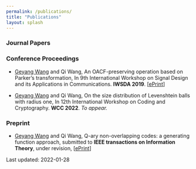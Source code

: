 ```yaml
---
permalink: /publications/
title: "Publications"
layout: splash
---
```


### Journal Papers

### Conference Proceedings
- <u>Geyang Wang</u> and Qi Wang, An OACF-preserving operation based on Parker’s transformation, In 9th International Workshop on Signal Design and its Applications in Communications. **IWSDA 2019**. [[ePrint](https://arxiv.org/abs/2004.03799)]

- <u>Geyang Wang</u> and Qi Wang, On the size distribution of Levenshtein balls with radius one, In 12th International Workshop on Coding and Cryptography. **WCC 2022**. *To appear.*

### Preprint

- <u>Geyang Wang</u> and Qi Wang, Q-ary non-overlapping codes: a generating function approach, submitted to **IEEE transactions on Information Theory**, under revision, [[ePrint](https://arxiv.org/abs/2108.06934)]



Last updated: 2022-01-28